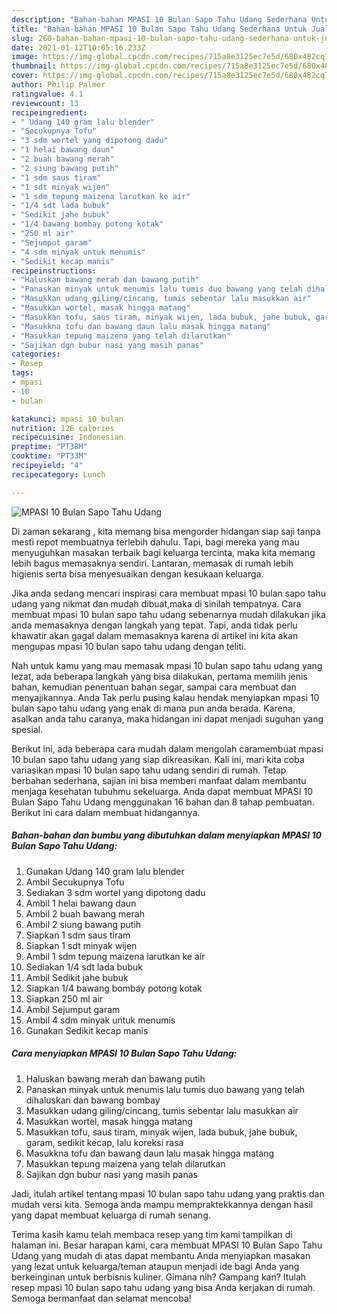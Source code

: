 ```yaml
---
description: "Bahan-bahan MPASI 10 Bulan Sapo Tahu Udang Sederhana Untuk Jualan"
title: "Bahan-bahan MPASI 10 Bulan Sapo Tahu Udang Sederhana Untuk Jualan"
slug: 260-bahan-bahan-mpasi-10-bulan-sapo-tahu-udang-sederhana-untuk-jualan
date: 2021-01-12T10:05:16.233Z
image: https://img-global.cpcdn.com/recipes/715a8e3125ec7e5d/680x482cq70/mpasi-10-bulan-sapo-tahu-udang-foto-resep-utama.jpg
thumbnail: https://img-global.cpcdn.com/recipes/715a8e3125ec7e5d/680x482cq70/mpasi-10-bulan-sapo-tahu-udang-foto-resep-utama.jpg
cover: https://img-global.cpcdn.com/recipes/715a8e3125ec7e5d/680x482cq70/mpasi-10-bulan-sapo-tahu-udang-foto-resep-utama.jpg
author: Philip Palmer
ratingvalue: 4.1
reviewcount: 13
recipeingredient:
- " Udang 140 gram lalu blender"
- "Secukupnya Tofu"
- "3 sdm wortel yang dipotong dadu"
- "1 helai bawang daun"
- "2 buah bawang merah"
- "2 siung bawang putih"
- "1 sdm saus tiram"
- "1 sdt minyak wijen"
- "1 sdm tepung maizena larutkan ke air"
- "1/4 sdt lada bubuk"
- "Sedikit jahe bubuk"
- "1/4 bawang bombay potong kotak"
- "250 ml air"
- "Sejumput garam"
- "4 sdm minyak untuk menumis"
- "Sedikit kecap manis"
recipeinstructions:
- "Haluskan bawang merah dan bawang putih"
- "Panaskan minyak untuk menumis lalu tumis duo bawang yang telah dihaluskan dan bawang bombay"
- "Masukkan udang giling/cincang, tumis sebentar lalu masukkan air"
- "Masukkan wortel, masak hingga matang"
- "Masukkan tofu, saus tiram, minyak wijen, lada bubuk, jahe bubuk, garam, sedikit kecap, lalu koreksi rasa"
- "Masukkna tofu dan bawang daun lalu masak hingga matang"
- "Masukkan tepung maizena yang telah dilarutkan"
- "Sajikan dgn bubur nasi yang masih panas"
categories:
- Resep
tags:
- mpasi
- 10
- bulan

katakunci: mpasi 10 bulan 
nutrition: 126 calories
recipecuisine: Indonesian
preptime: "PT38M"
cooktime: "PT33M"
recipeyield: "4"
recipecategory: Lunch

---
```



![MPASI 10 Bulan Sapo Tahu Udang](https://img-global.cpcdn.com/recipes/715a8e3125ec7e5d/680x482cq70/mpasi-10-bulan-sapo-tahu-udang-foto-resep-utama.jpg)

Di zaman  sekarang , kita memang bisa mengorder hidangan siap saji tanpa mesti repot membuatnya terlebih dahulu. Tapi, bagi mereka yang mau menyuguhkan masakan terbaik bagi keluarga tercinta, maka kita memang lebih bagus memasaknya sendiri. Lantaran, memasak di rumah lebih higienis serta bisa menyesuaikan dengan kesukaan keluarga.

Jika anda sedang mencari inspirasi cara membuat mpasi 10 bulan sapo tahu udang yang nikmat dan mudah dibuat,maka di sinilah tempatnya. Cara membuat mpasi 10 bulan sapo tahu udang  sebenarnya mudah dilakukan jika anda memasaknya dengan langkah yang tepat. Tapi, anda tidak perlu khawatir akan gagal dalam memasaknya 
karena di artikel ini kita akan mengupas mpasi 10 bulan sapo tahu udang dengan teliti.  



Nah untuk kamu yang mau memasak mpasi 10 bulan sapo tahu udang yang lezat, ada beberapa langkah yang bisa dilakukan, pertama memilih jenis bahan, kemudian penentuan bahan segar, sampai cara membuat dan menyajikannya. Anda Tak perlu pusing kalau hendak menyiapkan mpasi 10 bulan sapo tahu udang yang enak di mana pun anda berada. Karena, asalkan anda  tahu caranya, maka hidangan ini dapat menjadi suguhan yang spesial.

Berikut ini, ada beberapa cara mudah dalam mengolah caramembuat mpasi 10 bulan sapo tahu udang yang siap dikreasikan. Kali ini, mari kita coba variasikan mpasi 10 bulan sapo tahu udang sendiri di rumah. Tetap berbahan sederhana, sajian ini bisa memberi manfaat dalam membantu menjaga kesehatan tubuhmu sekeluarga. Anda dapat membuat MPASI 10 Bulan Sapo Tahu Udang menggunakan 16 bahan dan 8 tahap pembuatan. Berikut ini cara dalam membuat hidangannya.

<!--inarticleads1-->

##### Bahan-bahan dan bumbu yang dibutuhkan dalam menyiapkan MPASI 10 Bulan Sapo Tahu Udang:

1. Gunakan  Udang 140 gram lalu blender
1. Ambil Secukupnya Tofu
1. Sediakan 3 sdm wortel yang dipotong dadu
1. Ambil 1 helai bawang daun
1. Ambil 2 buah bawang merah
1. Ambil 2 siung bawang putih
1. Siapkan 1 sdm saus tiram
1. Siapkan 1 sdt minyak wijen
1. Ambil 1 sdm tepung maizena larutkan ke air
1. Sediakan 1/4 sdt lada bubuk
1. Ambil Sedikit jahe bubuk
1. Siapkan 1/4 bawang bombay potong kotak
1. Siapkan 250 ml air
1. Ambil Sejumput garam
1. Ambil 4 sdm minyak untuk menumis
1. Gunakan Sedikit kecap manis




<!--inarticleads2-->

##### Cara menyiapkan MPASI 10 Bulan Sapo Tahu Udang:

1. Haluskan bawang merah dan bawang putih
1. Panaskan minyak untuk menumis lalu tumis duo bawang yang telah dihaluskan dan bawang bombay
1. Masukkan udang giling/cincang, tumis sebentar lalu masukkan air
1. Masukkan wortel, masak hingga matang
1. Masukkan tofu, saus tiram, minyak wijen, lada bubuk, jahe bubuk, garam, sedikit kecap, lalu koreksi rasa
1. Masukkna tofu dan bawang daun lalu masak hingga matang
1. Masukkan tepung maizena yang telah dilarutkan
1. Sajikan dgn bubur nasi yang masih panas




Jadi, itulah artikel tentang  mpasi 10 bulan sapo tahu udang  yang praktis dan mudah versi kita. Semoga anda mampu mempraktekkannya dengan hasil yang dapat membuat keluarga di rumah senang. 

Terima kasih kamu telah membaca resep yang tim kami tampilkan di halaman ini. Besar harapan kami, cara membuat  MPASI 10 Bulan Sapo Tahu Udang yang mudah di atas dapat membantu Anda menyiapkan masakan yang lezat untuk keluarga/teman ataupun menjadi ide bagi Anda yang berkeinginan untuk berbisnis kuliner. Gimana nih? Gampang kan? Itulah resep mpasi 10 bulan sapo tahu udang yang bisa Anda kerjakan di rumah. Semoga bermanfaat dan selamat mencoba!

